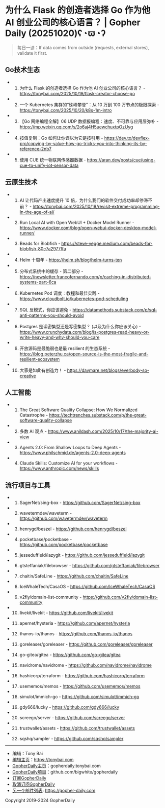 # 为什么 Flask 的创造者选择 Go 作为他 AI 创业公司的核心语言？ | Gopher Daily (20251020)ʕ◔ϖ◔ʔ

>每日一谚：If data comes from outside (requests, external stores), validate it first.

## Go技术生态


- 1. 为什么 Flask 的创造者选择 Go 作为他 AI 创业公司的核心语言？ - https://tonybai.com/2025/10/19/flask-creator-choose-go

- 2. 一个 Kubernetes 集群的“珠峰攀登”：从 10 万到 100 万节点的极限探索 - https://tonybai.com/2025/10/20/k8s-1m-intro

- 3. 【Go 网络编程全解】06 UDP 数据报编程：速度、不可靠与应用层弥补 - https://mp.weixin.qq.com/s/2o6aj4H5uewchuxtpOzUyg

- 4. 按值复制：Go 如何让你误以为它是按引用 - https://dev.to/devflex-pro/copying-by-value-how-go-tricks-you-into-thinking-its-by-reference-2nb7

- 5. 使用 CUE 统一物联网传感器数据 - https://aran.dev/posts/cue/using-cue-to-unify-iot-sensor-data


## 云原生技术


- 1. AI 让代码产出速度提升 10 倍，为什么我们的软件交付成功率却停滞不前？ - https://tonybai.com/2025/10/18/revisit-extreme-programming-in-the-age-of-ai/

- 2. Run Local AI with Open WebUI &#43; Docker Model Runner - https://www.docker.com/blog/open-webui-docker-desktop-model-runner/

- 3. Beads for Blobfish - https://steve-yegge.medium.com/beads-for-blobfish-80c7a2977ffa

- 4. Helm 十周年 - https://helm.sh/blog/helm-turns-ten

- 5. 分布式系统中的缓存 - 第二部分 - https://newsletter.francofernando.com/p/caching-in-distributed-systems-part-6ca

- 6. Kubernetes Pod 调度：教程和最佳实践 - https://www.cloudbolt.io/kubernetes-pod-scheduling

- 7. SQL 反模式，你应该避免 - https://datamethods.substack.com/p/sql-anti-patterns-you-should-avoid

- 8. Postgres 是读密集型还是写密集型？ (以及为什么你应该关心) - https://www.crunchydata.com/blog/is-postgres-read-heavy-or-write-heavy-and-why-should-you-care

- 9. 开放源码是最脆弱也是最 resilient 的生态系统 - https://blog.peterzhu.ca/open-source-is-the-most-fragile-and-resilient-ecosystem

- 10. 大家是如此有创造力！ - https://daymare.net/blogs/everbody-so-creative


## 人工智能


- 1. The Great Software Quality Collapse: How We Normalized Catastrophe - https://techtrenches.substack.com/p/the-great-software-quality-collapse

- 2. 多数 AI 观点 - https://www.anildash.com/2025/10/17/the-majority-ai-view

- 3. Agents 2.0: From Shallow Loops to Deep Agents - https://www.philschmid.de/agents-2.0-deep-agents

- 4. Claude Skills: Customize AI for your workflows - https://www.anthropic.com/news/skills


## 流行项目与工具


- 1. SagerNet/sing-box - https://github.com/SagerNet/sing-box

- 2. wavetermdev/waveterm - https://github.com/wavetermdev/waveterm

- 3. henrygd/beszel - https://github.com/henrygd/beszel

- 4. pocketbase/pocketbase - https://github.com/pocketbase/pocketbase

- 5. jesseduffield/lazygit - https://github.com/jesseduffield/lazygit

- 6. gtsteffaniak/filebrowser - https://github.com/gtsteffaniak/filebrowser

- 7. chaitin/SafeLine - https://github.com/chaitin/SafeLine

- 8. IceWhaleTech/CasaOS - https://github.com/IceWhaleTech/CasaOS

- 9. v2fly/domain-list-community - https://github.com/v2fly/domain-list-community

- 10. livekit/livekit - https://github.com/livekit/livekit

- 11. apernet/hysteria - https://github.com/apernet/hysteria

- 12. thanos-io/thanos - https://github.com/thanos-io/thanos

- 13. goreleaser/goreleaser - https://github.com/goreleaser/goreleaser

- 14. go-gitea/gitea - https://github.com/go-gitea/gitea

- 15. navidrome/navidrome - https://github.com/navidrome/navidrome

- 16. hashicorp/terraform - https://github.com/hashicorp/terraform

- 17. usememos/memos - https://github.com/usememos/memos

- 18. simulot/immich-go - https://github.com/simulot/immich-go

- 19. gdy666/lucky - https://github.com/gdy666/lucky

- 20. screego/server - https://github.com/screego/server

- 21. trustwallet/assets - https://github.com/trustwallet/assets

- 22. sqshq/sampler - https://github.com/sqshq/sampler


----

- 编辑：Tony Bai
- [编辑主页](https://tonybai.com)：https://tonybai.com
- [GopherDaily主页](https://gopherdaily.tonybai.com)：gopherdaily.tonybai.com
- [GopherDaily项目](https://github.com/bigwhite/gopherdaily)：github.com/bigwhite/gopherdaily
- [订阅GopherDaily](https://gopherdaily.tonybai.com/subscribe)
- [取消订阅GopherDaily](https://gopherdaily.tonybai.com/unsubscribe)
- [另一个邮件列表](https://gopher-daily.com): https://gopher-daily.com

Copyright 2019-2024 GopherDaily
